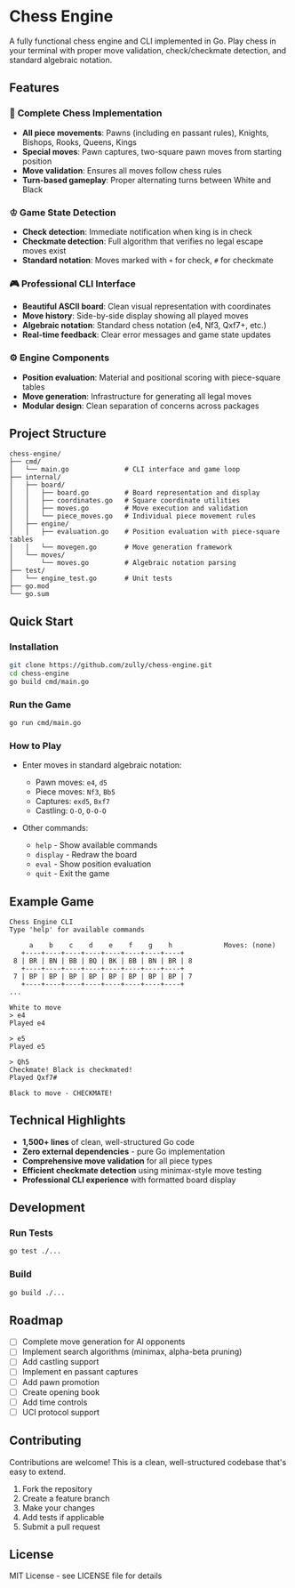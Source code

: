 # Chess Engine

A fully functional chess engine and CLI implemented in Go. Play chess in your terminal with proper move validation, check/checkmate detection, and standard algebraic notation.

## Features

### 🎯 **Complete Chess Implementation**
- **All piece movements**: Pawns (including en passant rules), Knights, Bishops, Rooks, Queens, Kings
- **Special moves**: Pawn captures, two-square pawn moves from starting position
- **Move validation**: Ensures all moves follow chess rules
- **Turn-based gameplay**: Proper alternating turns between White and Black

### ♔ **Game State Detection**
- **Check detection**: Immediate notification when king is in check
- **Checkmate detection**: Full algorithm that verifies no legal escape moves exist
- **Standard notation**: Moves marked with `+` for check, `#` for checkmate

### 🎮 **Professional CLI Interface**
- **Beautiful ASCII board**: Clean visual representation with coordinates
- **Move history**: Side-by-side display showing all played moves
- **Algebraic notation**: Standard chess notation (e4, Nf3, Qxf7+, etc.)
- **Real-time feedback**: Clear error messages and game state updates

### ⚙️ **Engine Components**
- **Position evaluation**: Material and positional scoring with piece-square tables
- **Move generation**: Infrastructure for generating all legal moves
- **Modular design**: Clean separation of concerns across packages

## Project Structure

```
chess-engine/
├── cmd/
│   └── main.go              # CLI interface and game loop
├── internal/
│   ├── board/
│   │   ├── board.go         # Board representation and display
│   │   ├── coordinates.go   # Square coordinate utilities  
│   │   ├── moves.go         # Move execution and validation
│   │   └── piece_moves.go   # Individual piece movement rules
│   ├── engine/
│   │   ├── evaluation.go    # Position evaluation with piece-square tables
│   │   └── movegen.go       # Move generation framework
│   └── moves/
│       └── moves.go         # Algebraic notation parsing
├── test/
│   └── engine_test.go       # Unit tests
├── go.mod
└── go.sum
```

## Quick Start

### Installation
```bash
git clone https://github.com/zully/chess-engine.git
cd chess-engine
go build cmd/main.go
```

### Run the Game
```bash
go run cmd/main.go
```

### How to Play
- Enter moves in standard algebraic notation:
  - Pawn moves: `e4`, `d5`
  - Piece moves: `Nf3`, `Bb5`  
  - Captures: `exd5`, `Bxf7`
  - Castling: `O-O`, `O-O-O`

- Other commands:
  - `help` - Show available commands
  - `display` - Redraw the board
  - `eval` - Show position evaluation
  - `quit` - Exit the game

## Example Game

```
Chess Engine CLI
Type 'help' for available commands

     a    b    c    d    e    f    g    h             Moves: (none)
   +----+----+----+----+----+----+----+----+
 8 | BR | BN | BB | BQ | BK | BB | BN | BR | 8
   +----+----+----+----+----+----+----+----+
 7 | BP | BP | BP | BP | BP | BP | BP | BP | 7
   +----+----+----+----+----+----+----+----+
...

White to move
> e4
Played e4

> e5  
Played e5

> Qh5
Checkmate! Black is checkmated!
Played Qxf7#

Black to move - CHECKMATE!
```

## Technical Highlights

- **1,500+ lines** of clean, well-structured Go code
- **Zero external dependencies** - pure Go implementation
- **Comprehensive move validation** for all piece types
- **Efficient checkmate detection** using minimax-style move testing
- **Professional CLI experience** with formatted board display

## Development

### Run Tests
```bash
go test ./...
```

### Build
```bash
go build ./...
```

## Roadmap

- [ ] Complete move generation for AI opponents
- [ ] Implement search algorithms (minimax, alpha-beta pruning)
- [ ] Add castling support
- [ ] Implement en passant captures
- [ ] Add pawn promotion
- [ ] Create opening book
- [ ] Add time controls
- [ ] UCI protocol support

## Contributing

Contributions are welcome! This is a clean, well-structured codebase that's easy to extend.

1. Fork the repository
2. Create a feature branch
3. Make your changes
4. Add tests if applicable
5. Submit a pull request

## License

MIT License - see LICENSE file for details
